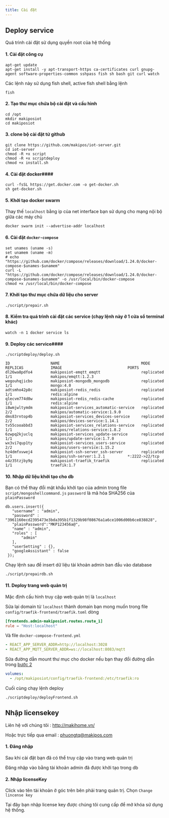 ```yaml
---
title: Cài đặt
---
```


## Deploy service

Quá trình cài đặt sử dụng quyền root của hệ thống

#### 1. Cài đặt công cụ

```shell
apt-get update
apt-get install -y apt-transport-https ca-certificates curl gnupg-agent software-properties-common sshpass fish sh bash git curl watch
```

Các lệnh này sử dụng fish shell, active fish shell bằng lệnh
```shell
fish
```

#### 2. Tạo thư mục chứa bộ cài đặt và cấu hình

```shell
cd /opt
mkdir makiposiot
cd makiposiot
```

#### 3. clone bộ cài đặt từ github
```shell
git clone https://github.com/makipos/iot-server.git
cd iot-server
chmod -R +x script
chmod -R +x scriptdeploy
chmod +x install.sh
```

#### 4. Cài đặt docker####
```shell
curl -fsSL https://get.docker.com -o get-docker.sh
sh get-docker.sh
```

#### 5. Khởi tạo docker swarm

Thay thế `localhost` bằng ip của net interface bạn sử dụng cho mạng nội bộ giữa các máy chủ
```shell
docker swarm init --advertise-addr localhost
```

#### 6. Cài đặt `docker-compose`

```shell
set unames (uname -s)
set unamem (uname -m)
# echo "https://github.com/docker/compose/releases/download/1.24.0/docker-compose-$unames-$unamem"
curl -L "https://github.com/docker/compose/releases/download/1.24.0/docker-compose-$unames-$unamem" -o /usr/local/bin/docker-compose
chmod +x /usr/local/bin/docker-compose
```

#### 7. Khởi tạo thư mục chứa dữ liệu cho server
```shell
./script/prepair.sh
```

#### 8. Kiểm tra quá trình cài đặt các service (chạy lệnh này ở 1 cửa sổ terminal khác)
```shell
watch -n 1 docker service ls
```

#### 9. Deploy các service####
```shell
./scriptdeploy/deploy.sh
```

```shell
ID                  NAME                                    MODE                REPLICAS            IMAGE                             PORTS
dl26wa8pdfo4        makiposiot-emqtt_emqtt                  replicated          1/1                 makipos/emqtt:1.2.3
wegouhqjicbo        makiposiot-mongodb_mongodb              replicated          1/1                 mongo:4.0
adtsmho42p8c        makiposiot-redis_redis                  replicated          1/1                 redis:alpine
qlecvm774d0w        makiposiot-redis_redis-cache            replicated          1/1                 redis:alpine
i8wmjwltymdm        makiposiot-services_automatic-service   replicated          2/2                 makipos/automatic-service:1.9.0
dms83rntop4b        makiposiot-services_devices-service     replicated          2/2                 makipos/devices-service:1.14.1
tv55cooabbd3        makiposiot-services_relations-service   replicated          1/1                 makipos/relations-service:1.8.2
6zwpq2kjuclq        makiposiot-services_update-service      replicated          1/1                 makipos/update-service:1.7.0
wx3vi7qup1ty        makiposiot-services_users-service       replicated          2/2                 makipos/users-service:1.15.2
hz4dmfxvwej4        makiposiot-ssh-server_ssh-server        replicated          1/1                 makipos/ssh-server:1.2.1          *:2222->22/tcp
o4z35tzjby9g        makiposiot-traefik_traefik              replicated          1/1                 traefik:1.7

```

#### 10. Nhập dữ liệu khởi tạo cho db

Bạn có thể thay đổi mật khẩu khởi tạo của admin trong file `script/mongoshellcommand.js`
`password` là mã hóa SHA256 của `plainPassword`
```
db.users.insert({
   "username" : "admin",
   "password" : "3961160ecd2395473e3bda395b1f1329b98f08676a1a6ce1006d00b6ce838828",
   "plainPassword":"MKP123456a@",
   "name" : "admin",
   "roles" : [
       "admin"
   ],
   "userSetting" : {},
   "googleAssistant" : false
 });
```

Chạy lệnh sau để insert dữ liệu tài khoản admin ban đầu vào database

```shell
./script/prepairdb.sh
```

#### 11. Deploy trang web quản trị

Mặc định cấu hình truy cập web quản trị là `localhost`

Sửa lại domain từ `localhost` thành domain bạn mong muốn trong file `config/traefik-frontend/traefik.toml` dòng
```toml
[frontends.admin-makiposiot.routes.route_1]
rule = "Host:localhost"
```
Và file `docker-compose-frontend.yml`
```yml
- REACT_APP_SERVER_ADDR=http://localhost:3028
- REACT_APP_MQTT_SERVER_ADDR=ws://localhost:8083/mqtt
```

Sửa đường dẫn mount thư mục cho docker nếu bạn thay đổi đường dẫn trong [bước 2](#2-tạo-thư-mục-chứa-bộ-cài-đặt-và-cấu-hình)
```yml
volumes:
  - /opt/makiposiot/config/traefik-frontend:/etc/traefik:ro
```
Cuối cùng chạy lệnh deploy
```shell
./scriptdeploy/deployFrontend.sh
```

## Nhập licensekey

Liên hệ với chúng tôi : http://makihome.vn/

Hoặc trực tiếp qua email : phuongtq@makipos.com

#### 1. Đăng nhập

Sau khi cài đặt bạn đã có thể truy cập vào trang web quản trị

Đăng nhập vào bằng tài khoản admin đã được khởi tạo trong db

#### 2. Nhập licenseKey

Click vào tên tài khoản ở góc trên bên phải trang quản trị. Chọn `Change lincense key`

Tại đây bạn nhập license key được chúng tôi cung cấp để mở khóa sử dụng hệ thống.

